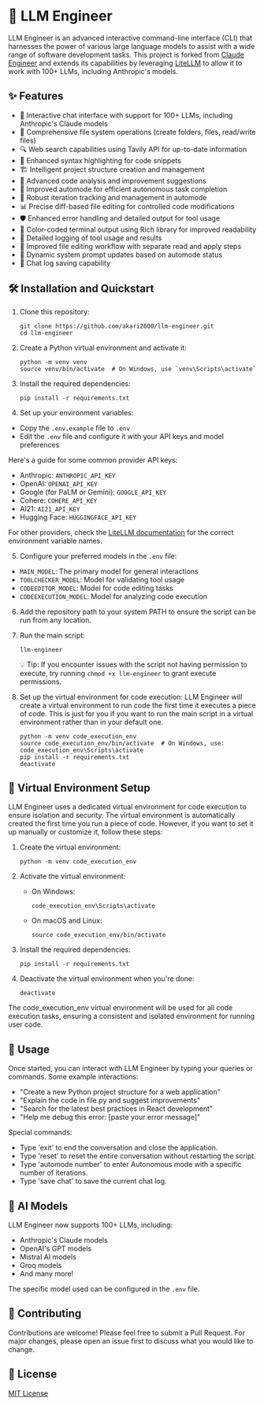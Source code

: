# 🤖 LLM Engineer

LLM Engineer is an advanced interactive command-line interface (CLI) that harnesses the power of various large language models to assist with a wide range of software development tasks. This project is forked from [Claude Engineer](https://github.com/Doriandarko/claude-engineer) and extends its capabilities by leveraging [LiteLLM](https://docs.litellm.ai/) to allow it to work with 100+ LLMs, including Anthropic's models.

## ✨ Features

- 💬 Interactive chat interface with support for 100+ LLMs, including Anthropic's Claude models
- 📁 Comprehensive file system operations (create folders, files, read/write files)
- 🔍 Web search capabilities using Tavily API for up-to-date information
- 🌈 Enhanced syntax highlighting for code snippets
- 🏗️ Intelligent project structure creation and management
- 🧐 Advanced code analysis and improvement suggestions
- 🚀 Improved automode for efficient autonomous task completion
- 🔄 Robust iteration tracking and management in automode
- 📊 Precise diff-based file editing for controlled code modifications
- 🛡️ Enhanced error handling and detailed output for tool usage
- 🎨 Color-coded terminal output using Rich library for improved readability
- 🔧 Detailed logging of tool usage and results
- 🔁 Improved file editing workflow with separate read and apply steps
- 🧠 Dynamic system prompt updates based on automode status
- 💾 Chat log saving capability

## 🛠️ Installation and Quickstart

1. Clone this repository:
   ```
   git clone https://github.com/akari2600/llm-engineer.git
   cd llm-engineer
   ```

2. Create a Python virtual environment and activate it:
   ```
   python -m venv venv
   source venv/bin/activate  # On Windows, use `venv\Scripts\activate`
   ```

3. Install the required dependencies:
   ```
   pip install -r requirements.txt
   ```

4. Set up your environment variables:
- Copy the `.env.example` file to `.env`
- Edit the `.env` file and configure it with your API keys and model preferences
  
Here's a guide for some common provider API keys:
- Anthropic: `ANTHROPIC_API_KEY`
- OpenAI: `OPENAI_API_KEY`
- Google (for PaLM or Gemini): `GOOGLE_API_KEY`
- Cohere: `COHERE_API_KEY`
- AI21: `AI21_API_KEY`
- Hugging Face: `HUGGINGFACE_API_KEY`

For other providers, check the [LiteLLM documentation](https://docs.litellm.ai/docs/providers) for the correct environment variable names.

5. Configure your preferred models in the `.env` file:
- `MAIN_MODEL`: The primary model for general interactions
- `TOOLCHECKER_MODEL`: Model for validating tool usage
- `CODEEDITOR_MODEL`: Model for code editing tasks
- `CODEEXECUTION_MODEL`: Model for analyzing code execution

6. Add the repository path to your system PATH to ensure the script can be run from any location.

7. Run the main script:
   ```
   llm-engineer
   ```
   💡 Tip: If you encounter issues with the script not having permission to execute, try running `chmod +x llm-engineer` to grant execute permissions.

8. Set up the virtual environment for code execution:
   LLM Engineer will create a virtual environment to run code the first time it executes a piece of code.
   This is just for you if you want to run the main script in a virtual environment rather than in your default one.
   ```
   python -m venv code_execution_env
   source code_execution_env/bin/activate  # On Windows, use: code_execution_env\Scripts\activate
   pip install -r requirements.txt
   deactivate
   ```

## 🔧 Virtual Environment Setup

LLM Engineer uses a dedicated virtual environment for code execution to ensure isolation and security. The virtual environment is automatically created the first time you run a piece of code. However, if you want to set it up manually or customize it, follow these steps:

1. Create the virtual environment:
   ```
   python -m venv code_execution_env
   ```

2. Activate the virtual environment:
   - On Windows:
     ```
     code_execution_env\Scripts\activate
     ```
   - On macOS and Linux:
     ```
     source code_execution_env/bin/activate
     ```

3. Install the required dependencies:
   ```
   pip install -r requirements.txt
   ```

4. Deactivate the virtual environment when you're done:
   ```
   deactivate
   ```

The code_execution_env virtual environment will be used for all code execution tasks, ensuring a consistent and isolated environment for running user code.

## 🚀 Usage

Once started, you can interact with LLM Engineer by typing your queries or commands. Some example interactions:

- "Create a new Python project structure for a web application"
- "Explain the code in file.py and suggest improvements"
- "Search for the latest best practices in React development"
- "Help me debug this error: [paste your error message]"

Special commands:
- Type 'exit' to end the conversation and close the application.
- Type 'reset' to reset the entire conversation without restarting the script.
- Type 'automode number' to enter Autonomous mode with a specific number of iterations.
- Type 'save chat' to save the current chat log.

## 🧠 AI Models

LLM Engineer now supports 100+ LLMs, including:
- Anthropic's Claude models
- OpenAI's GPT models
- Mistral AI models
- Groq models
- And many more!

The specific model used can be configured in the `.env` file.

## 👥 Contributing

Contributions are welcome! Please feel free to submit a Pull Request. For major changes, please open an issue first to discuss what you would like to change.

## 📝 License

[MIT License](https://opensource.org/licenses/MIT)


